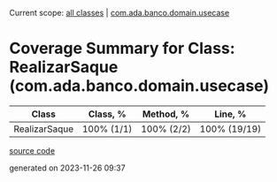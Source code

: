 Current scope: [all classes](../../index.md) | [com.ada.banco.domain.usecase](../index.md)

Coverage Summary for Class: RealizarSaque (com.ada.banco.domain.usecase)
========================================================================

| Class | Class, % | Method, % | Line, % |
| --- | --- | --- | --- |
| RealizarSaque | 100% (1/1) | 100% (2/2) | 100% (19/19) |

[source code](../../../src/main/java/com/ada/banco/domain/usecase/RealizarSaque.java)

generated on 2023-11-26 09:37